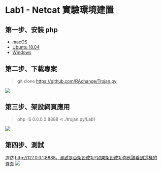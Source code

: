Lab1 - Netcat 實驗環境建置
========================

## 第一步、安裝 php
- [macOS](https://tecadmin.net/install-php-macos/)
- [Ubuntu 18.04](https://phoenixnap.com/kb/install-php-7-on-ubuntu)
- [Windows](https://www.sitepoint.com/how-to-install-php-on-windows/)

## 第二步、下載專案
> git clone https://github.com/RAchange/Trojan.py

![](https://i.imgur.com/nBYVaU3.png)
## 第三步、架設網頁應用
> php -S 0.0.0.0:8888 -t ./trojan.py/Lab1

![](https://i.imgur.com/hTwD3xM.png)
## 第四步、測試
造訪 http://127.0.0.1:8888，測試是否架設成功?如果架設成功你應該看到這樣的頁面
![](https://i.imgur.com/SlVpkgO.png)